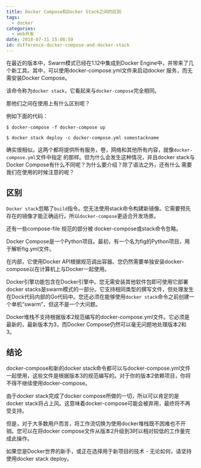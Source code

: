 ```yaml
---
title: Docker Compose和Docker Stack之间的区别
tags:
  - docker
categories:
  - web开发
date: 2018-07-31 15:08:59
id: difference-docker-compose-and-docker-stack
---
```


在最近的版本中，Swarm模式已经在1.12中集成到Docker Engine中，并带来了几个新工具。其中，可以使用docker-compose.yml文件来启动docker 服务，而无需安装Docker Compose。

该命令称为`docker stack`，它看起来与`docker-compose`完全相同。

那他们之间在使用上有什么区别呢？

<!-- more -->
例如下面的代码：

```
$ docker-compose -f docker-compose up

$ docker stack deploy -c docker-compose.yml somestackname

```

确实很相似。这两个都将提供所有服务，卷，网络和其他所有内容，就像`docker-compose.yml`文件中指定 的那样。但为什么会发生这种情况，并且docker stack与Docker Compose有什么不同呢？为什么要介绍？除了语法之外，还有什么
需要我们在使用的时候注意的呢？

## 区别
`Docker stack`忽略了`build`指令。您无法使用stack命令构建新镜像。它需要预先存在的镜像才能正确运行。所以`docker-compose`更适合开发场景。

还有一些compose-file 规范的部分被 docker-compose或stack命令忽略。

Docker Compose是一个Python项目。最初，有一个名为fig的Python项目，用于解析fig.yml文件。

在内部，它使用Docker API根据规范调出容器。您仍然需要单独安装docker-compose以在计算机上与Docker一起使用。

Docker引擎功能包含在Docker引擎中。您无需安装其他软件包即可使用它部署docker stacks是swarm模式的一部分。它支持相同类型的撰写文件，但处理发生在Dock代码内部的Go代码中。您还必须在能够使用`docker stack`命令之前创建一个单机“swarm”，但这不是一个大问题。

Docker堆栈不支持根据版本2规范编写的docker-compose.yml文件。它必须是最新的，最新版本为3，而Docker Compose仍然可以毫无问题地处理版本2和3。

## 结论
docker-compose和新的docker stack命令都可以与docker-compose.yml文件一起使用，这些文件是根据版本3的规范编写的。对于你的版本2依赖项目，你将不得不继续使用docker-compose。

由于docker stack完成了docker compose所做的一切，所以可以肯定的是 docker stack将占上风。这意味着docker-compose可能会被弃用，最终将不再受支持。

但是，对于大多数用户而言，将工作流切换为使用docker堆栈既不困难也不开销。您可以在将docker compose文件从版本2升级到3时以相对较低的工作量完成此操作。

如果您是Docker世界的新手，或正在选择用于新项目的技术 - 无论如何，请坚持使用docker stack deploy。

